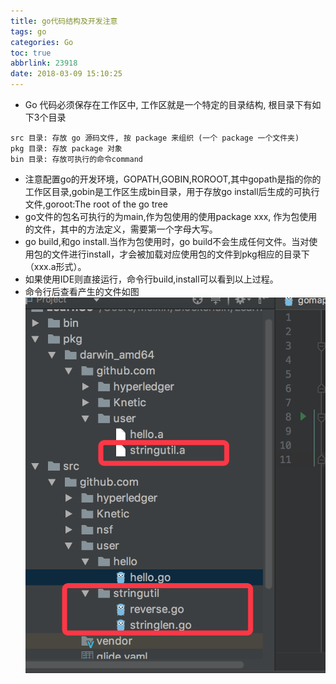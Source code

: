```yaml
---
title: go代码结构及开发注意
tags: go
categories: Go
toc: true
abbrlink: 23918
date: 2018-03-09 15:10:25
---
```


- Go 代码必须保存在工作区中, 工作区就是一个特定的目录结构, 根目录下有如下3个目录

```
src 目录: 存放 go 源码文件, 按 package 来组织 (一个 package 一个文件夹)
pkg 目录: 存放 package 对象
bin 目录: 存放可执行的命令command
```


- 注意配置go的开发环境，GOPATH,GOBIN,ROROOT,其中gopath是指的你的工作区目录,gobin是工作区生成bin目录，用于存放go install后生成的可执行文件,goroot:The root of the go tree
- go文件的包名可执行的为main,作为包使用的使用package xxx, 作为包使用的文件，其中的方法定义，需要第一个字母大写。
- go build,和go install.当作为包使用时，go build不会生成任何文件。当对使用包的文件进行install，才会被加载对应使用包的文件到pkg相应的目录下（xxx.a形式）。
- 如果使用IDE则直接运行，命令行build,install可以看到以上过程。
- 命令行后查看产生的文件如图
![](https://raw.githubusercontent.com/zhulg/allpic/master/gostruct.png)